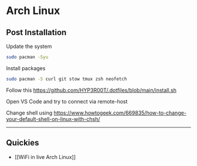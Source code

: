 # Arch Linux

## Post Installation

Update the system
```sh
sudo pacman -Syu
```

Install packages
```sh
sudo pacman -S curl git stow tmux zsh neofetch
```

Follow this
https://github.com/HYP3R00T/.dotfiles/blob/main/install.sh

Open VS Code and try to connect via remote-host

Change shell using
https://www.howtogeek.com/669835/how-to-change-your-default-shell-on-linux-with-chsh/

---
## Quickies
- [[WiFi in live Arch Linux]]